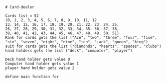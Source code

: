     # Card-dealer

    Cards list = 52
    (0, 1, 2, 3, 4, 5, 6, 7, 8, 9, 10, 11, 12
    13, 14, 15, 16, 17, 18, 19, 20, 21, 22, 23, 24, 25,
    26, 27, 28, 29, 30, 31, 32, 33, 34, 35, 36, 37, 38,
    39, 40, 41, 42, 43, 44, 45, 46, 47, 48, 49, 50, 51)
    Rank for cards gets the list ("Ace", "two", "three", "four", "five", "six", "seven", "eight", "nine", "ten", "jack", "queen", "king")
    suit for cards gets the list ("diamonds", "hearts", "spades", "clubs")
    hand holders gets the list ("deck", "computer", "player")

    Deck hand holder gets value 0
    Computer hand holder gets value 1
    player hand holder gets value 2

    define main function for 
    

    
